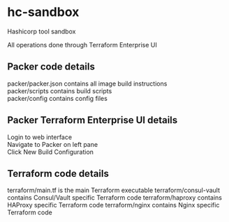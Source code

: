 # hc-sandbox
Hashicorp tool sandbox  


All operations done through Terraform Enterprise UI  

## Packer code details  

packer/packer.json contains all image build instructions  
packer/scripts contains build scripts  
packer/config contains config files  

## Packer Terraform Enterprise UI details  

Login to web interface  
Navigate to Packer on left pane  
Click New Build Configuration  

## Terraform code details

terraform/main.tf is the main Terraform executable
terraform/consul-vault contains Consul/Vault specific Terraform code
terraform/haproxy contains HAProxy specific Terraform code
terraform/nginx contains Nginx specific Terraform code  
